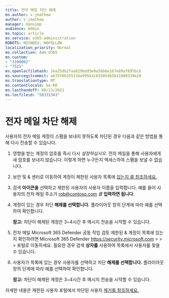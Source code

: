 ```yaml
---
title: 전자 메일 차단 해제
ms.author: v-jmathew
author: v-jmathew
manager: dansimp
audience: Admin
ms.topic: article
ms.service: o365-administration
ROBOTS: NOINDEX, NOFOLLOW
localization_priority: Normal
ms.collection: Adm_O365
ms.custom:
- "3100002"
- "7525"
ms.openlocfilehash: 2ea25db2faa629bdd5e0a56bbe167e89af895bcb
ms.sourcegitcommit: ab75f66355116e995b3cb5505465b31989339e28
ms.translationtype: MT
ms.contentlocale: ko-KR
ms.lasthandoff: 08/13/2021
ms.locfileid: "58331343"
---
```

# <a name="unblock-email"></a>전자 메일 차단 해제

사용자의 전자 메일 계정이 스팸을 보내지 못하도록 차단된 경우 다음과 같은 방법을 통해 다시 전송할 수 있습니다.

1. 영향을 받는 계정의 암호를 즉시 다시 *설정하십시오.* 전자 메일을 통해 사용자에게 새 암호를 보내지 않습니다. 이렇게 하면 누구든지 액세스하여 스팸을 보낼 수 없습니다.
2. 보안 및 & 센터로 이동하여 계정이 제한된 사용자 목록에 [있는지 를 참조하세요.](https://protection.office.com/#/restrictedusers)
3. 검색 **아이콘을** 선택하고 제한된 사용자의 사용자 이름을 입력합니다. 예를 들어 사용자의 전자 메일 주소가 rob@contoso.com *를* **입력하면 됩니다.**
4. 계정이 있는 경우 차단 **해제를 선택합니다.** 플라이아웃 창의 단계에 따라 예를  선택하여 확인합니다.  
    
    **참고:** 차단이 해제된 계정은 3~4시간 후 메시지 전송을 시작할 수 있습니다.
2. 전자 메일 Microsoft 365 Defender 공동 작업 검토 제한된 & 계정이 목록에 있는지 확인하려면 Microsoft 365 Defender <https://security.microsoft.com> \>  \>  \>  포털로 이동하세요. 필요한 경우 검색 **상자를** 사용하여 목록에서 사용자를 찾을 수 있습니다.
3. 사용자가 목록에 있는 경우 사용자를 선택하고 차단 **해제를 선택합니다.** 플라이아웃 창의 단계에 따라 예를  선택하여 확인합니다.

   **참고:** 차단이 해제된 계정은 3~4시간 후 메시지 전송을 시작할 수 있습니다.

자세한 내용은 제한된 사용자 포털에서 차단된 사용자 [제거를 참조하세요.](https://docs.microsoft.com/microsoft-365/security/office-365-security/removing-user-from-restricted-users-portal-after-spam)
